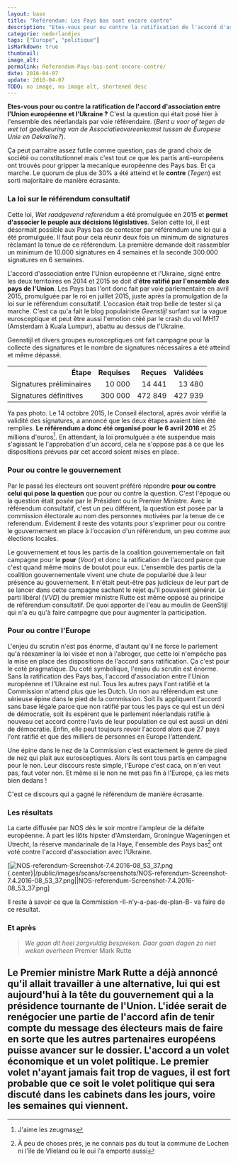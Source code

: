 ```yaml
---
layout: base
title: "Reférendum: Les Pays bas sont encore contre"
description: "Etes-vous pour ou contre la ratification de l'accord d'association entre l'Union européenne et l'Ukraine ? C'est la question qui était posé hier à l'ensemb"
categorie: nederlandjes
tags: ["Europe", "politique"]
isMarkdown: true
thumbnail: 
image_alt: 
permalink: Referendum-Pays-bas-sont-encore-contre/
date: 2016-04-07
update: 2016-04-07
TODO: no image, no image alt, shortened desc
---
```


**Etes-vous pour ou contre la ratification de l'accord d'association entre l'Union européenne et l'Ukraine ?** C'est la question qui était posé hier à l'ensemble des néerlandais par voie référendaire. (*Bent u voor of tegen de wet tot goedkeuring van de Associatieovereenkomst tussen de Europese Unie en Oekraïne?*). 

Ça peut parraitre assez futile comme question, pas de grand choix de société ou constitutionnel mais c'est tout ce que les partis anti-européens ont trouvés pour gripper la mecanique européenne des Pays bas. Et ça marche. Le quorum de plus de 30% a été atteind et le **contre** (*Tegen*) est sorti majoritaire de manière écrasante.

### La loi sur le référendum consultatif
Cette loi, *Wet raadgevend referendum* a été promulguée en 2015 et **permet d'associer le peuple aux décisions législatives**. Selon cette loi, il est désormait possible aux Pays bas de contester par référendum une loi qui a été promulguée. Il faut pour cela réunir deux fois un minimum de signatures réclamant la tenue de ce référendum. La première demande doit rassembler un minimum de 10.000 signatures en 4 semaines et la seconde 300.000 signatures en 6 semaines.

L'accord d'association entre l'Union européenne et l'Ukraine, signé entre les deux territoires en 2014 et 2015 se doit d'**être ratifié par l'ensemble des pays de l'Union**. Les Pays bas l'ont donc fait par voie parlementaire en avril 2015, promulguée par le roi en juillet 2015, juste après la promulgation de la loi sur le référendum consultatif. L'occasion était trop belle de tester si ça marche. C'est ca qu'a fait le blog populairiste *Geenstijl* surfant sur la vague eurosceptique et peut être aussi l'emotion créé par le crash du vol MH17 (Amsterdam à Kuala Lumpur), abattu au dessus de l'Ukraine. 

Geenstijl et divers groupes eurosceptiques ont fait campagne pour la collecte des signatures et le nombre de signatures nécessaires a été atteind et même dépassé.

<!-- HTML -->
<center>
<table class="wikitable" style="text-align:right">
<tbody>
<tr>
<th>Étape</th>
<th>Requises</th>
<th>Reçues</th>
<th>Validées</th>
</tr>
<tr>
<td align="left">Signatures préliminaires</td>
<td>10 000</td>
<td>14 441</td>
<td>13 480</td>
</tr>
<tr>
<td align="left">Signatures définitives</td>
<td>300 000</td>
<td>472 849</td>
<td>427 939</td>
</tr>
</tbody>
</table>
</center>
<!-- / HTML -->

Ya pas photo. Le 14 octobre 2015, le Conseil électoral, après avoir vérifié la validité des signatures, a annoncé que les deux étapes avaient bien été remplies. **Le référendum a donc été organisé pour le 6 avril 2016** et 25 millions d'euros[^1]. En attendant, la loi promulguée a été suspendue mais s'agissant le l'approbation d'un accord, cela ne s'oppose pas à ce que les dispositions prévues par cet accord soient mises en place.

### Pour ou contre le gouvernement

Par le passé les électeurs ont souvent préféré répondre **pour ou contre celui qui pose la question** que pour ou contre la question. C'est l'époque ou la question était posée par le Président ou le Premier Ministre. Avec le référendum consultatif, c'est un peu différent, la question est posée par la commission électorale au nom des personnes motivées par la tenue de ce referendum. Évidement il reste des votants pour s'exprimer pour ou contre le gouvernement en place à l'occasion d'un référendum, un peu comme aux élections locales.

Le gouvernement et tous les partis de la coalition gouvernementale on fait campagne pour le **pour** (*Voor*) et donc la ratification de l'accord parce que c'est quand même moins de boulot pour eux. L'ensemble des partis de la coalition gouvernementale vivent une chute de popularité due à leur présence au gouvernement. Il n'était peut-être pas judicieux de leur part de se lancer dans cette campagne sachant le rejet qu'il pouvaient générer. Le parti libéral (*VVD*) du premier ministre Rutte est même opposé au principe de référendum consultatif. De quoi apporter de l'eau au moulin de GeenStijl qui n'a eu qu'à faire campagne que pour augmenter la participation.

### Pour ou contre l'Europe

L'enjeu du scrutin n'est pas énorme, d'autant qu'il ne force le parlement qu'à réexaminer la loi visée et non à l'abroger, que cette loi n'empèche pas la mise en place des dispositions de l'accord sans ratification. Ça c'est pour le coté pragmatique. Du coté symbolique, l'enjeu du scrutin est énorme. Sans la ratification des Pays bas, l'accord d'association entre l'Union européenne et l'Ukraine est nul. Tous les autres pays l'ont ratifié et la Commission n'attend plus que les Dutch. Un non au référendum est une sérieuse épine dans le pied de la commission. Soit ils appliquent l'accord sans base légale parce que non ratifié par tous les pays ce qui est un déni de démocratie, soit ils espèrent que le parlement néerlandais ratifie à nouveau cet accord contre l'avis de leur population ce qui est aussi un déni de démocratie. Enfin, elle peut toujours revoir l'accord alors que 27 pays l'ont ratifié et que des milliers de personnes en Europe l'attendent.

Une épine dans le nez de la Commission c'est exactement le genre de pied de nez qui plait aux eurosceptiques. Alors ils sont tous partis en campagne pour le non. Leur discours reste simple, l'Europe c'est caca, on n'en veut pas, faut voter non. Et même si le non ne met pas fin à l'Europe, ça les mets bien dedans !

C'est ce discours qui a gagné le référendum de manière écrasante.

### Les résultats

La carte diffusée par NOS dès le soir montre l'ampleur de la défaite européenne. À part les ilôts hipster d'Amsterdam, Groningue Wageningen et Utrecht, la réserve mandarinale de la Haye, l'ensemble des Pays bas[^2] ont voté contre l'accord d'association avec l'Ukraine.

[![NOS-referendum-Screenshot-7.4.2016-08_53_37.png](.NOS-referendum-Screenshot-7.4.2016-08_53_37_m.png){.center}|/public/images/scans/screenshots/NOS-referendum-Screenshot-7.4.2016-08_53_37.png||NOS-referendum-Screenshot-7.4.2016-08_53_37.png]

Il reste à savoir ce que la Commission -Il-n'y-a-pas-de-plan-B- va faire de ce résultat.

### Et après

> *We gaan dit heel zorgvuldig bespreken. Daar gaan dagen zo niet weken overheen*
Premier Mark Rutte 

Le Premier ministre Mark Rutte a déjà annoncé qu'il allait travailler à une alternative, lui qui est aujourd'hui à la tête du gouvernement qui a la présidence tournante de l'Union. L'idée serait de renégocier une partie de l'accord afin de tenir compte du message des électeurs mais de faire en sorte que les autres partenaires européens puisse avancer sur le dossier. L'accord a un volet économique et un volet politique. Le premier volet n'ayant jamais fait trop de vagues, il est fort probable que ce soit le volet politique qui sera discuté dans les cabinets dans les jours, voire les semaines qui viennent.
---
[^1]: J'aime les zeugmas
[^2]: À peu de choses près, je ne connais pas du tout la commune de Lochen ni l'île de Vlieland où le oui l'a emporté aussi
<!-- post notes:
C'est ce qu'a fait Thierry Baudet, juriste eurosceptique (''Euroscepticus'')
--->
